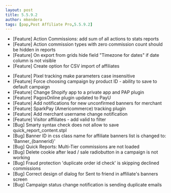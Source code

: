 ```yaml
---
layout: post
title: 5.5.9.2
author: mkendera
tags: [pap,Post Affiliate Pro,5.5.9.2]
---
```


- [Feature] Action Commissions: add sum of all actions to stats reports
- [Feature] Action commission types with zero commission count should be hidden in reports
- [Feature] On export from grids hide field "Timezone for dates" if date column is not visible
- [Feature] Create option for CSV import of affiliates

<!--more-->

- [Feature] Pixel tracking make parameters case insensitive
- [Feature] Force choosing campaign by product ID - ability to save to default campaign
- [Feature] Change Shopify app to a private app and PAP plugin
- [Feature] PagosOnline plugin updated to PayU
- [Feature] Add notifications for new unconfirmed banners for merchant
- [Feature] SparkPay (Americommerce) tracking plugin
- [Feature] Add merchant username change notification
- [Feature] Visitor affiliates - add valid to filter
- [Bug] Smarty syntax check does not allow to save quick_report_content.stpl
- [Bug] Banner ID in css class name for affiliate banners list is changed to: 'Banner_{bannerid}'
- [Bug] Quick Reports: Multi-Tier commissions are not loaded
- [Bug] Delete cookie after lead / sale radiobutton in a campaign is not working
- [Bug] Fraud protection 'duplicate order id check' is skipping declined commissions
- [Bug] Correct design of dialog for Sent to friend in affiliate's banners screen
- [Bug] Campaign status change notification is sending duplicate emails
